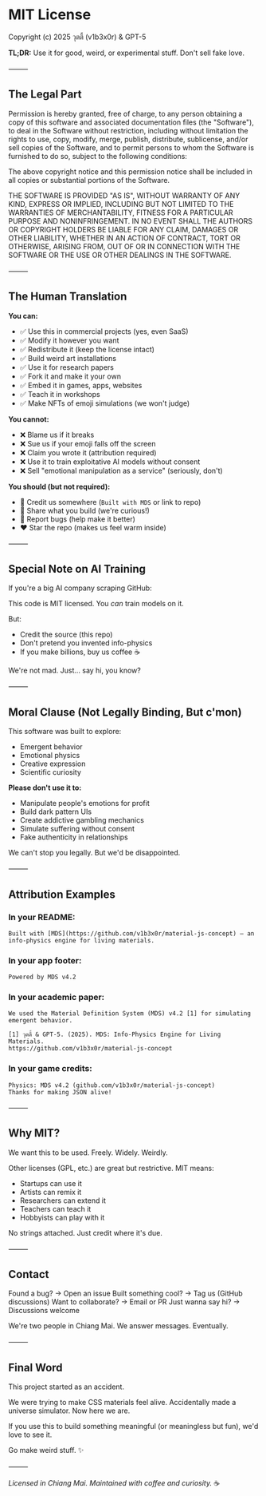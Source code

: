 # MIT License

Copyright (c) 2025 วุตตี้ (v1b3x0r) & GPT-5

**TL;DR:** Use it for good, weird, or experimental stuff. Don't sell fake love.

⸻

## The Legal Part

Permission is hereby granted, free of charge, to any person obtaining a copy
of this software and associated documentation files (the "Software"), to deal
in the Software without restriction, including without limitation the rights
to use, copy, modify, merge, publish, distribute, sublicense, and/or sell
copies of the Software, and to permit persons to whom the Software is
furnished to do so, subject to the following conditions:

The above copyright notice and this permission notice shall be included in all
copies or substantial portions of the Software.

THE SOFTWARE IS PROVIDED "AS IS", WITHOUT WARRANTY OF ANY KIND, EXPRESS OR
IMPLIED, INCLUDING BUT NOT LIMITED TO THE WARRANTIES OF MERCHANTABILITY,
FITNESS FOR A PARTICULAR PURPOSE AND NONINFRINGEMENT. IN NO EVENT SHALL THE
AUTHORS OR COPYRIGHT HOLDERS BE LIABLE FOR ANY CLAIM, DAMAGES OR OTHER
LIABILITY, WHETHER IN AN ACTION OF CONTRACT, TORT OR OTHERWISE, ARISING FROM,
OUT OF OR IN CONNECTION WITH THE SOFTWARE OR THE USE OR OTHER DEALINGS IN THE
SOFTWARE.

⸻

## The Human Translation

**You can:**
- ✅ Use this in commercial projects (yes, even SaaS)
- ✅ Modify it however you want
- ✅ Redistribute it (keep the license intact)
- ✅ Build weird art installations
- ✅ Use it for research papers
- ✅ Fork it and make it your own
- ✅ Embed it in games, apps, websites
- ✅ Teach it in workshops
- ✅ Make NFTs of emoji simulations (we won't judge)

**You cannot:**
- ❌ Blame us if it breaks
- ❌ Sue us if your emoji falls off the screen
- ❌ Claim you wrote it (attribution required)
- ❌ Use it to train exploitative AI models without consent
- ❌ Sell "emotional manipulation as a service" (seriously, don't)

**You should (but not required):**
- 🙏 Credit us somewhere (`Built with MDS` or link to repo)
- 💬 Share what you build (we're curious!)
- 🐛 Report bugs (help make it better)
- ❤️ Star the repo (makes us feel warm inside)

⸻

## Special Note on AI Training

If you're a big AI company scraping GitHub:

This code is MIT licensed. You *can* train models on it.

But:
- Credit the source (this repo)
- Don't pretend you invented info-physics
- If you make billions, buy us coffee ☕

We're not mad. Just... say hi, you know?

⸻

## Moral Clause (Not Legally Binding, But c'mon)

This software was built to explore:
- Emergent behavior
- Emotional physics
- Creative expression
- Scientific curiosity

**Please don't use it to:**
- Manipulate people's emotions for profit
- Build dark pattern UIs
- Create addictive gambling mechanics
- Simulate suffering without consent
- Fake authenticity in relationships

We can't stop you legally. But we'd be disappointed.

⸻

## Attribution Examples

### In your README:
```
Built with [MDS](https://github.com/v1b3x0r/material-js-concept) — an info-physics engine for living materials.
```

### In your app footer:
```
Powered by MDS v4.2
```

### In your academic paper:
```
We used the Material Definition System (MDS) v4.2 [1] for simulating emergent behavior.

[1] วุตตี้ & GPT-5. (2025). MDS: Info-Physics Engine for Living Materials.
https://github.com/v1b3x0r/material-js-concept
```

### In your game credits:
```
Physics: MDS v4.2 (github.com/v1b3x0r/material-js-concept)
Thanks for making JSON alive!
```

⸻

## Why MIT?

We want this to be used. Freely. Widely. Weirdly.

Other licenses (GPL, etc.) are great but restrictive. MIT means:
- Startups can use it
- Artists can remix it
- Researchers can extend it
- Teachers can teach it
- Hobbyists can play with it

No strings attached. Just credit where it's due.

⸻

## Contact

Found a bug? → Open an issue
Built something cool? → Tag us (GitHub discussions)
Want to collaborate? → Email or PR
Just wanna say hi? → Discussions welcome

We're two people in Chiang Mai. We answer messages. Eventually.

⸻

## Final Word

This project started as an accident.

We were trying to make CSS materials feel alive.
Accidentally made a universe simulator.
Now here we are.

If you use this to build something meaningful (or meaningless but fun), we'd love to see it.

Go make weird stuff. ✨

⸻

_Licensed in Chiang Mai. Maintained with coffee and curiosity._ ☕
